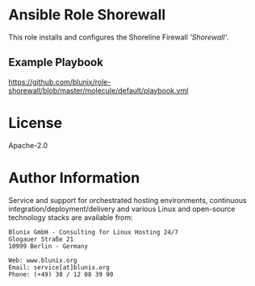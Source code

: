 # Ansible Role Shorewall

This role installs and configures the Shoreline Firewall
*'Shorewall'*.

## Example Playbook

https://github.com/blunix/role-shorewall/blob/master/molecule/default/playbook.yml

# License

Apache-2.0

# Author Information

Service and support for orchestrated hosting environments,
continuous integration/deployment/delivery and various Linux
and open-source technology stacks are available from:

```
Blunix GmbH - Consulting for Linux Hosting 24/7
Glogauer Straße 21
10999 Berlin - Germany

Web: www.blunix.org
Email: service[at]blunix.org
Phone: (+49) 30 / 12 08 39 90
```

